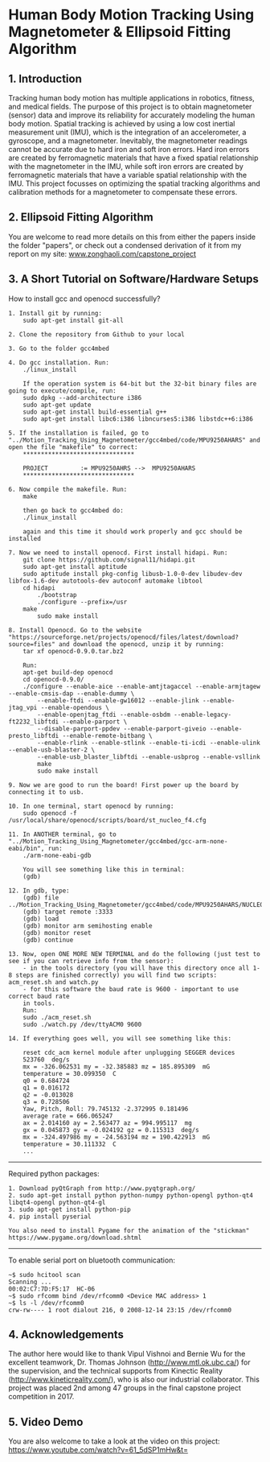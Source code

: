 # Human Body Motion Tracking Using Magnetometer & Ellipsoid Fitting Algorithm

## 1. Introduction

Tracking human body motion has multiple applications in robotics, fitness, and medical 
fields. The purpose of this project is to obtain magnetometer (sensor) data and improve its 
reliability for accurately modeling the human body motion. Spatial tracking is achieved by 
using a low cost inertial measurement unit (IMU), which is the integration of an 
accelerometer, a gyroscope, and a magnetometer. Inevitably, the magnetometer readings 
cannot be accurate due to hard iron and soft iron errors. Hard iron errors are created by 
ferromagnetic materials that have a fixed spatial relationship with the magnetometer in the 
IMU, while soft iron errors are created by ferromagnetic materials that have a variable spatial 
relationship with the IMU. This project focusses on optimizing the spatial tracking algorithms 
and calibration methods for a magnetometer to compensate these errors. 

## 2. Ellipsoid Fitting Algorithm

You are welcome to read more details on this from either the papers inside the folder "papers",
or check out a condensed derivation of it from my report on my site: www.zonghaoli.com/capstone_project

## 3. A Short Tutorial on Software/Hardware Setups

How to install gcc and openocd successfully?

	1. Install git by running:
		sudo apt-get install git-all

	2. Clone the repository from Github to your local

	3. Go to the folder gcc4mbed

	4. Do gcc installation. Run:
		./linux_install

		If the operation system is 64-bit but the 32-bit binary files are going to execute/compile, run:
		sudo dpkg --add-architecture i386
		sudo apt-get update
		sudo apt-get install build-essential g++
		sudo apt-get install libc6:i386 libncurses5:i386 libstdc++6:i386

	5. If the installation is failed, go to "../Motion_Tracking_Using_Magnetometer/gcc4mbed/code/MPU9250AHARS" and open the file "makefile" to correct:
		*******************************

		PROJECT         := MPU9250AHRS -->  MPU9250AHARS
		*******************************

	6. Now compile the makefile. Run:
		make

		then go back to gcc4mbed do: 
		./linux_install
		
		again and this time it should work properly and gcc should be installed

	7. Now we need to install openocd. First install hidapi. Run: 
		git clone https://github.com/signal11/hidapi.git
		sudo apt-get install aptitude
		sudo aptitude install pkg-config libusb-1.0-0-dev libudev-dev libfox-1.6-dev autotools-dev autoconf automake libtool
		cd hidapi
			./bootstrap
			./configure --prefix=/usr
		make
			sudo make install

	8. Install Openocd. Go to the website "https://sourceforge.net/projects/openocd/files/latest/download?source=files" and download the openocd, unzip it by running:
		tar xf openocd-0.9.0.tar.bz2
	 
		Run:
		apt-get build-dep openocd
		cd openocd-0.9.0/ 
		./configure --enable-aice --enable-amtjtagaccel --enable-armjtagew --enable-cmsis-dap --enable-dummy \
			--enable-ftdi --enable-gw16012 --enable-jlink --enable-jtag_vpi --enable-opendous \
			--enable-openjtag_ftdi --enable-osbdm --enable-legacy-ft2232_libftdi --enable-parport \
			--disable-parport-ppdev --enable-parport-giveio --enable-presto_libftdi --enable-remote-bitbang \
			--enable-rlink --enable-stlink --enable-ti-icdi --enable-ulink --enable-usb-blaster-2 \
			--enable-usb_blaster_libftdi --enable-usbprog --enable-vsllink
			make
			sudo make install

	9. Now we are good to run the board! First power up the board by connecting it to usb.

	10. In one terminal, start openocd by running:
		sudo openocd -f /usr/local/share/openocd/scripts/board/st_nucleo_f4.cfg

	11. In ANOTHER terminal, go to "../Motion_Tracking_Using_Magnetometer/gcc4mbed/gcc-arm-none-eabi/bin", run:
		./arm-none-eabi-gdb
		
		You will see something like this in terminal:
		(gdb)

	12. In gdb, type:
		(gdb) file ../Motion_Tracking_Using_Magnetometer/gcc4mbed/code/MPU9250AHARS/NUCLEO_F401RE/MPU9250AHARS.elf
		(gdb) target remote :3333
		(gdb) load
		(gdb) monitor arm semihosting enable
		(gdb) monitor reset
		(gdb) continue

	13. Now, open ONE MORE NEW TERMINAL and do the following (just test to see if you can retrieve info from the sensor): 
		- in the tools directory (you will have this directory once all 1-8 steps are finished correctly) you will find two scripts: acm_reset.sh and watch.py
		- for this software the baud rate is 9600 - important to use correct baud rate
		in tools.
		Run:
		sudo ./acm_reset.sh
		sudo ./watch.py /dev/ttyACM0 9600

	14. If everything goes well, you will see something like this:

		reset cdc_acm kernel module after unplugging SEGGER devices
		523760  deg/s
		mx = -326.062531 my = -32.385883 mz = 185.895309  mG
		temperature = 30.099350  C
		q0 = 0.684724
		q1 = 0.016172
		q2 = -0.013028
		q3 = 0.728506
		Yaw, Pitch, Roll: 79.745132 -2.372995 0.181496
		average rate = 666.065247
		ax = 2.014160 ay = 2.563477 az = 994.995117  mg
		gx = 0.045873 gy = -0.024192 gz = 0.115313  deg/s
		mx = -324.497986 my = -24.563194 mz = 190.422913  mG
		temperature = 30.111332  C
		...
---------------------------------------------------------------------------------------------------------------------------------------

Required python packages:

	1. Download pyQtGraph from http://www.pyqtgraph.org/
	2. sudo apt-get install python python-numpy python-opengl python-qt4 libqt4-opengl python-qt4-gl
	3. sudo apt-get install python-pip
	4. pip install pyserial
	
	You also need to install Pygame for the animation of the "stickman"
	https://www.pygame.org/download.shtml	
---------------------------------------------------------------------------------------------------------------------------------------

To enable serial port on bluetooth communication:

	~$ sudo hcitool scan
	Scanning ...
	00:02:C7:7D:F5:17  HC-06
	~$ sudo rfcomm bind /dev/rfcomm0 <Device MAC address> 1
	~$ ls -l /dev/rfcomm0
	crw-rw---- 1 root dialout 216, 0 2008-12-14 23:15 /dev/rfcomm0

## 4. Acknowledgements

The author here would like to thank Vipul Vishnoi and Bernie Wu for the excellent teamwork,
Dr. Thomas Johnson (http://www.mtl.ok.ubc.ca/) for the supervision, and the technical supports
from Kinectic Reality (http://www.kineticreality.com/), who is also our industrial collaborator. 
This project was placed 2nd among 47 groups in the final capstone project competition in 2017.

## 5. Video Demo
You are also welcome to take a look at the video on this project: https://www.youtube.com/watch?v=61_5dSP1mHw&t=
